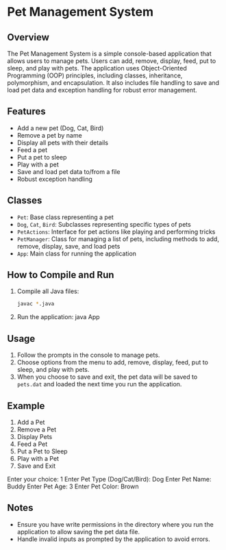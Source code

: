 # Pet Management System

## Overview

The Pet Management System is a simple console-based application that allows users to manage pets. Users can add, remove, display, feed, put to sleep, and play with pets. The application uses Object-Oriented Programming (OOP) principles, including classes, inheritance, polymorphism, and encapsulation. It also includes file handling to save and load pet data and exception handling for robust error management.

## Features

- Add a new pet (Dog, Cat, Bird)
- Remove a pet by name
- Display all pets with their details
- Feed a pet
- Put a pet to sleep
- Play with a pet
- Save and load pet data to/from a file
- Robust exception handling

## Classes

- `Pet`: Base class representing a pet
- `Dog`, `Cat`, `Bird`: Subclasses representing specific types of pets
- `PetActions`: Interface for pet actions like playing and performing tricks
- `PetManager`: Class for managing a list of pets, including methods to add, remove, display, save, and load pets
- `App`: Main class for running the application

## How to Compile and Run

1. Compile all Java files:
   ```bash
   javac *.java
2. Run the application:
   java App

## Usage
   
1. Follow the prompts in the console to manage pets.
2. Choose options from the menu to add, remove, display, feed, put to sleep, and play with pets.
3. When you choose to save and exit, the pet data will be saved to `pets.dat` and loaded the next time you run the application.

## Example

1. Add a Pet
2. Remove a Pet
3. Display Pets
4. Feed a Pet
5. Put a Pet to Sleep
6. Play with a Pet
7. Save and Exit

Enter your choice: 1
Enter Pet Type (Dog/Cat/Bird): Dog
Enter Pet Name: Buddy
Enter Pet Age: 3
Enter Pet Color: Brown

## Notes

- Ensure you have write permissions in the directory where you run the application to allow saving the pet data file.
- Handle invalid inputs as prompted by the application to avoid errors.
